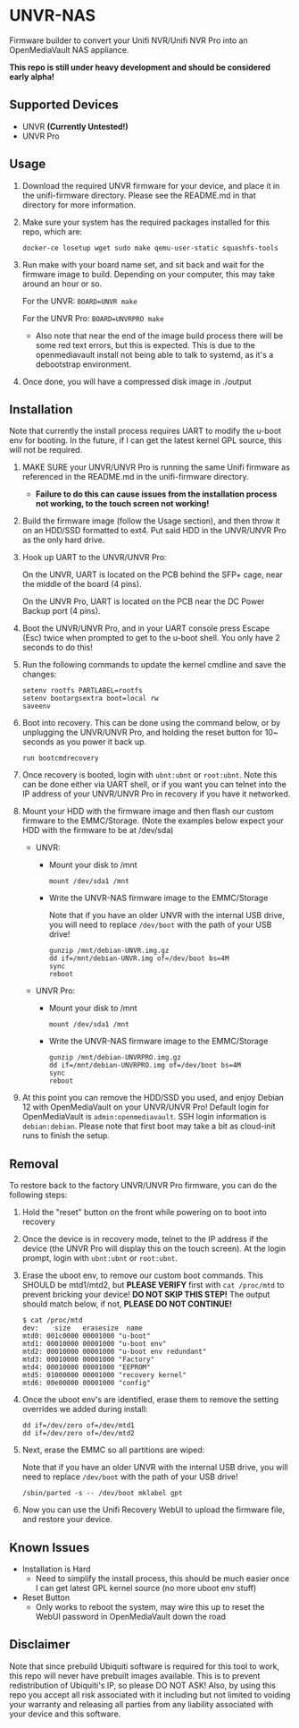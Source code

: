 # UNVR-NAS

Firmware builder to convert your Unifi NVR/Unifi NVR Pro into an OpenMediaVault NAS appliance.

**This repo is still under heavy development and should be considered early alpha!**

## Supported Devices

* UNVR **(Currently Untested!)**
* UNVR Pro

## Usage

1. Download the required UNVR firmware for your device, and place it in the unifi-firmware directory. Please see the README.md in that directory for more information.
2. Make sure your system has the required packages installed for this repo, which are:

    `docker-ce losetup wget sudo make qemu-user-static squashfs-tools`

3. Run make with your board name set, and sit back and wait for the firmware image to build. Depending on your computer, this may take around an hour or so.

    For the UNVR: `BOARD=UNVR make`

    For the UNVR Pro: `BOARD=UNVRPRO make`

    * Also note that near the end of the image build process there will be some red text errors, but this is expected. This is due to the openmediavault install not being able to talk to systemd, as it's a debootstrap environment.

4. Once done, you will have a compressed disk image in ./output

## Installation

Note that currently the install process requires UART to modify the u-boot env for booting. In the future, if I can get the latest kernel GPL source, this will not be required.

1. MAKE SURE your UNVR/UNVR Pro is running the same Unifi firmware as referenced in the README.md in the unifi-firmware directory.
    * **Failure to do this can cause issues from the installation process not working, to the touch screen not working!**

2. Build the firmware image (follow the Usage section), and then throw it on an HDD/SSD formatted to ext4. Put said HDD in the UNVR/UNVR Pro as the only hard drive.

3. Hook up UART to the UNVR/UNVR Pro:

    On the UNVR, UART is located on the PCB behind the SFP+ cage, near the middle of the board (4 pins).

    On the UNVR Pro, UART is located on the PCB near the DC Power Backup port (4 pins).

4. Boot the UNVR/UNVR Pro, and in your UART console press Escape (Esc) twice when prompted to get to the u-boot shell. You only have 2 seconds to do this!
5. Run the following commands to update the kernel cmdline and save the changes:

    ```
    setenv rootfs PARTLABEL=rootfs
    setenv bootargsextra boot=local rw
    saveenv
    ```

6. Boot into recovery. This can be done using the command below, or by unplugging the UNVR/UNVR Pro, and holding the reset button for 10~ seconds as you power it back up.

    `run bootcmdrecovery`

7. Once recovery is booted, login with `ubnt:ubnt` or `root:ubnt`. Note this can be done either via UART shell, or if you want you can telnet into the IP address of your UNVR/UNVR Pro in recovery if you have it networked.

8. Mount your HDD with the firmware image and then flash our custom firmware to the EMMC/Storage. (Note the examples below expect your HDD with the firmware to be at /dev/sda)

    * UNVR:

        * Mount your disk to /mnt

            ```
            mount /dev/sda1 /mnt
            ```

        * Write the UNVR-NAS firmware image to the EMMC/Storage

            Note that if you have an older UNVR with the internal USB drive, you will need to replace `/dev/boot` with the path of your USB drive!

            ```
            gunzip /mnt/debian-UNVR.img.gz
            dd if=/mnt/debian-UNVR.img of=/dev/boot bs=4M
            sync
            reboot
            ```

    * UNVR Pro:

        * Mount your disk to /mnt

            ```
            mount /dev/sda1 /mnt
            ```

        * Write the UNVR-NAS firmware image to the EMMC/Storage

            ```
            gunzip /mnt/debian-UNVRPRO.img.gz
            dd if=/mnt/debian-UNVRPRO.img of=/dev/boot bs=4M
            sync
            reboot
            ```

9. At this point you can remove the HDD/SSD you used, and enjoy Debian 12 with OpenMediaVault on your UNVR/UNVR Pro! Default login for OpenMediaVault is `admin:openmediavault`. SSH login information is `debian:debian`. Please note that first boot may take a bit as cloud-init runs to finish the setup.

## Removal

To restore back to the factory UNVR/UNVR Pro firmware, you can do the following steps:

1. Hold the "reset" button on the front while powering on to boot into recovery
2. Once the device is in recovery mode, telnet to the IP address if the device (the UNVR Pro will display this on the touch screen). At the login prompt, login with `ubnt:ubnt` or `root:ubnt`.
3. Erase the uboot env, to remove our custom boot commands. This SHOULD be mtd1/mtd2, but **PLEASE VERIFY** first with `cat /proc/mtd` to prevent bricking your device! **DO NOT SKIP THIS STEP!** The output should match below, if not, **PLEASE DO NOT CONTINUE!**
    
    ```
    $ cat /proc/mtd
    dev:    size   erasesize  name
    mtd0: 001c0000 00001000 "u-boot"
    mtd1: 00010000 00001000 "u-boot env"
    mtd2: 00010000 00001000 "u-boot env redundant"
    mtd3: 00010000 00001000 "Factory"
    mtd4: 00010000 00001000 "EEPROM"
    mtd5: 01000000 00001000 "recovery kernel"
    mtd6: 00e00000 00001000 "config"
    ```

4. Once the uboot env's are identified, erase them to remove the setting overrides we added during install:

    ```
    dd if=/dev/zero of=/dev/mtd1
    dd if=/dev/zero of=/dev/mtd2
    ```

5. Next, erase the EMMC so all partitions are wiped:

    Note that if you have an older UNVR with the internal USB drive, you will need to replace `/dev/boot` with the path of your USB drive!

    ```
    /sbin/parted -s -- /dev/boot mklabel gpt
    ```

6. Now you can use the Unifi Recovery WebUI to upload the firmware file, and restore your device.

## Known Issues

* Installation is Hard
    * Need to simplify the install process, this should be much easier once I can get latest GPL kernel source (no more uboot env stuff)
* Reset Button
    * Only works to reboot the system, may wire this up to reset the WebUI password in OpenMediaVault down the road

## Disclaimer

Note that since prebuild Ubiquiti software is required for this tool to work, this repo will never have prebuilt images available. This is to prevent redistribution of Ubiquiti's IP, so please DO NOT ASK! Also, by using this repo you accept all risk associated with it including but not limited to voiding your warranty and releasing all parties from any liability associated with your device and this software.
